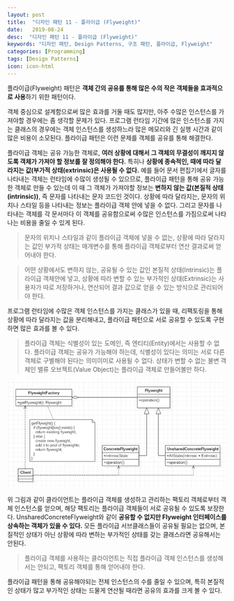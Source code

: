 ```yaml
---
layout: post
title:  "디자인 패턴 11 - 플라이급 (Flyweight)"
date:   2019-08-24
desc:  "디자인 패턴 11 - 플라이급 (Flyweight)"
keywords: "디자인 패턴, Design Patterns, 구조 패턴, 플라이급, Flyweight"
categories: [Programming]
tags: [Design Patterns]
icon: icon-html
---
```


플라이급(Flyweight) 패턴은 **객체 간의 공유를 통해 많은 수의 작은 객체들을 효과적으로 사용**하기 위한 패턴이다.

객체 중심으로 설계함으로써 많은 효과를 거둘 때도 많지만, 아주 수많은 인스턴스를 가져야할 경우에는 좀 생각할 문제가 있다. 프로그램 런타임 기간에 많은 인스턴스를 가지는 클래스의 경우에는 객체 인스턴스를 생성하느라 많은 메모리와 긴 실행 시간과 같이 많은 비용이 소모된다. 플라이급 패턴은 이런 문제를 객체를 공유를 통해 해결한다.

플라이급 객체는 공유 가능한 객체로, **여러 상황에 대해서 그 객체의 무결성이 깨지지 않도록 객체가 가져야 할 정보를 잘 정의해야 한다.** 특히나 **상황에 종속적인, 때에 따라 달라지는 값(부가적 상태(extrinsic)은 사용될 수 없다.** 예를 들어 문서 편집기에서 글자를 나타내는 객체는 런타임에 수많이 생성될 수 있으므로, 플라이급 패턴을 통해 공유 가능한 객체로 만들 수 있는데 이 때 그 객체가 가져야할 정보는 **변하지 않는 값(본질적 상태(intrinsic))**, 즉 문자를 나타내는 문자 코드인 것이다. 상황에 따라 달라지는, 문자의 위치나 스타일 등을 나타내는 정보는 플라이급 객체 안에 넣을 수 없다. 그리고 문자를 나타내는 객체를 각 문서마다 이 객체를 공유함으로써 수많은 인스턴스를 가짐으로써 나타나는 비용을 줄일 수 있게 된다.

> 문자의 위치나 스타일과 같이 플라이급 객체에 넣을 수 없는, 상황에 따라 달라지는 값인 부가적 상태는 매개변수를 통해 플라이급 객체로부터 연산 결과로써 얻어내야 한다.

> 어떤 상황에서도 변하지 않는, 공유될 수 있는 값인 본질적 상태(Intrinsic)는 플라이급 객체안에 넣고, 상황에 따라 변할 수 있는 부가적인 상태(Extrinsic)는 사용자가 따로 저장하거나, 연산되어 결과 값으로 얻을 수 있는 방식으로 관리되어야 한다.

프로그램 런타임에 수많은 객체 인스턴스를 가지는 클래스가 있을 때, 리팩토링을 통해 상황에 따라 달라지는 값을 분리해내고, 플라이급 패턴으로 서로 공유할 수 있도록 구현하면 많은 효과를 볼 수 있다.

> 플라이급 객체는 식별성이 있는 도메인, 즉 엔티티(Entity)에서는 사용할 수 없다. 플라이급 객체는 공유가 가능해야 하는데, 식별성이 있다는 의미는 서로 다른 객체로 구별해야 된다는 의미이미로 사용될 수 없다. 상태가 변할 수 없는 불변 객체인 밸류 오브젝트(Value Object)는 플라이급 객체로 만들어볼만 하다.

![00.png](/static/assets/img/blog/programming/2019-08-24-design_patterns_11/00.png)

위 그림과 같이 클라이언트는 플라이급 객체를 생성하고 관리하는 팩토리 객체로부터 객체 인스턴스를 얻으며, 해당 팩토리는 플라이급 객체들이 서로 공유될 수 있도록 보장한다. UnsharedConcreteFlyweight와 같이 **공유할 수 없지만 Flyweight 인터페이스를 상속하는 객체가 있을 수 있다.** 모든 플라이급 서브클래스들이 공유될 필요는 없으며, 본질적인 상태가 아닌 상황에 따라 변하는 부가적인 상태를 갖는 클래스라면 공유해서는 안된다.

> 플라이급 객체를 사용하는 클라이언트는 직접 플라이급 객체 인스턴스를 생성해서는 안되고, 팩토리 객체를 통해 얻어내야 한다.

플라이급 패턴을 통해 공유해야되는 전체 인스턴스의 수를 줄일 수 있으며, 특히 본질적인 상태가 많고 부가적인 상태는 드물게 연산될 때라면 공유의 효과를 크게 볼 수 있다.

